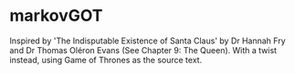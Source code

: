 # markovGOT

Inspired by 'The Indisputable Existence of Santa Claus' by Dr Hannah Fry and Dr Thomas Oléron Evans (See Chapter 9: The Queen). With a twist instead, using Game of Thrones as the source text.
